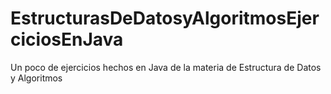 # EstructurasDeDatosyAlgoritmosEjerciciosEnJava
Un poco de ejercicios hechos en Java de la materia de Estructura de Datos y Algoritmos
